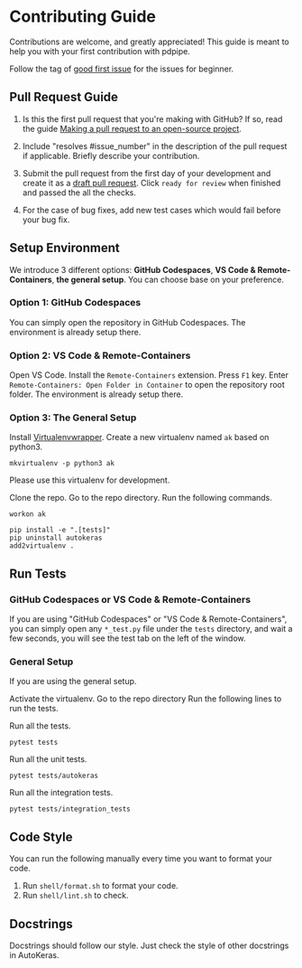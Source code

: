 # Contributing Guide

Contributions are welcome, and greatly appreciated!
This guide is meant to help you with your first contribution with pdpipe. 

Follow the tag of [good first issue](https://github.com/keras-team/autokeras/issues?q=is%3Aissue+is%3Aopen+label%3A%22good+first+issue%22)
for the issues for beginner.

## Pull Request Guide

1. Is this the first pull request that you're making with GitHub? If so, read the guide [Making a pull request to an open-source project](https://github.com/gabrieldemarmiesse/getting_started_open_source).

2. Include "resolves #issue_number" in the description of the pull request if applicable. Briefly describe your contribution.

3. Submit the pull request from the first day of your development and create it as a [draft pull request](https://github.blog/2019-02-14-introducing-draft-pull-requests/). Click `ready for review` when finished and passed the all the checks.

4. For the case of bug fixes, add new test cases which would fail before your bug fix.


## Setup Environment
We introduce 3 different options: **GitHub Codespaces**, **VS Code & Remote-Containers**, **the general setup**.
You can choose base on your preference.

### Option 1: GitHub Codespaces
You can simply open the repository in GitHub Codespaces.
The environment is already setup there.

### Option 2: VS Code & Remote-Containers
Open VS Code.
Install the `Remote-Containers` extension.
Press `F1` key. Enter `Remote-Containers: Open Folder in Container` to open the repository root folder.
The environment is already setup there.

### Option 3: The General Setup

Install [Virtualenvwrapper](https://virtualenvwrapper.readthedocs.io/en/latest/).
Create a new virtualenv named `ak` based on python3.
```
mkvirtualenv -p python3 ak 
```
Please use this virtualenv for development.

Clone the repo. Go to the repo directory.
Run the following commands.
```
workon ak

pip install -e ".[tests]"
pip uninstall autokeras
add2virtualenv .
``` 

## Run Tests

### GitHub Codespaces or VS Code & Remote-Containers
If you are using "GitHub Codespaces" or "VS Code & Remote-Containers",
you can simply open any `*_test.py` file under the `tests` directory,
and wait a few seconds, you will see the test tab on the left of the window.

### General Setup

If you are using the general setup.

Activate the virtualenv.
Go to the repo directory
Run the following lines to run the tests.

Run all the tests.
```
pytest tests
```

Run all the unit tests.
```
pytest tests/autokeras
```

Run all the integration tests.
```
pytest tests/integration_tests
```

## Code Style
You can run the following manually every time you want to format your code.
1. Run `shell/format.sh` to format your code.
2. Run `shell/lint.sh` to check.

## Docstrings
Docstrings should follow our style.
Just check the style of other docstrings in AutoKeras.
